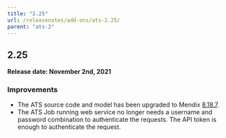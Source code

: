 ```yaml
---
title: "2.25"
url: /releasenotes/add-ons/ats-2.25/
parent: "ats-2"
---
```


## 2.25

**Release date: November 2nd, 2021**

### Improvements 

* The ATS source code and model has been upgraded to Mendix [8.18.7](/releasenotes/studio-pro/8.18/#8187).
* The ATS Job running web service no longer needs a username and password combination to authenticate the requests. The API token is enough to authenticate the request.

